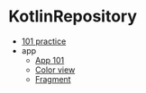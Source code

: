 # KotlinRepository

* [101 practice](https://github.com/Fdslk/KotlinRepository/tree/main/KotlinCodePractice)
* app
  * [App 101](https://github.com/Fdslk/KotlinRepository/tree/main/MyFirstApplication101)
  * [Color view](https://github.com/Fdslk/KotlinRepository/tree/main/ColorMyViews)
  * [Fragment](https://github.com/Fdslk/KotlinRepository/tree/main/AndroidTrivia)
